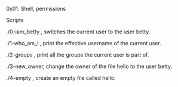 0x01. Shell, permissions

Scripts

./0-iam_betty , switches the current user to the user betty.

./1-who_am_i , print the effective username of the current user.

./2-groups , print all the groups the current user is part of.

./3-new_owner, change the owner of the file hello to the user betty.

./4-empty , create an empty file called hello.
